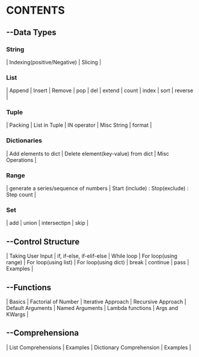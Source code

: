 # CONTENTS
 ## --Data Types
 
   ### String  
   | Indexing(positive/Negative) | Slicing | 
  
   ### List
   | Append | Insert | Remove | pop | del | extend | count | index | sort | reverse | 
   
   ### Tuple
   | Packing | List in Tuple | IN operator | Misc String | format |
   
   ### Dictionaries
   | Add elements to dict | Delete element(key-value) from dict | Misc Operations |
   
   ### Range
   | generate a series/sequence of numbers | Start (include) : Stop(exclude) : Step count |
   
   ### Set
   | add | union | intersectipn | skip |
      
 ## --Control Structure
 | Taking User Input | if, if-else, if-elif-else | While loop | For loop(using range) | For loop(using list) | For loop(using dict) | break | continue | pass | Examples |
 
 ## --Functions
 | Basics | Factorial of Number | Iterative Approach | Recursive Approach | Default Arguments | Named Arguments | Lambda functions | Args and KWargs |
 
 ## --Comprehensiona
 | List Comprehensions | Examples | Dictionary Comprehension | Examples |

